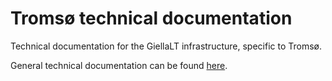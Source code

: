 # Tromsø technical documentation

Technical documentation for the GiellaLT infrastructure, specific to Tromsø.

General technical documentation can be found [here](/giellalt.github.io).
